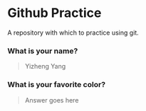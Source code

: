 # Github Practice

A repository with which to practice using git.

### What is your name?

> Yizheng Yang


### What is your favorite color?

> Answer goes here